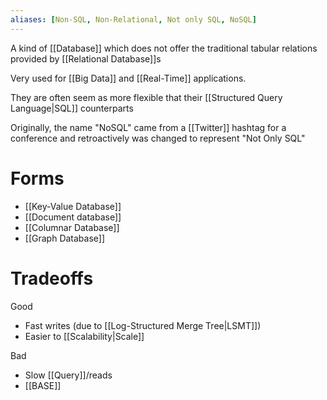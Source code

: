 ```yaml
---
aliases: [Non-SQL, Non-Relational, Not only SQL, NoSQL]
---
```


A kind of [[Database]] which does not offer the traditional tabular relations provided by [[Relational Database]]s

Very used for [[Big Data]] and [[Real-Time]] applications.

They are often seem as more flexible that their [[Structured Query Language|SQL]] counterparts

Originally, the name "NoSQL" came from a [[Twitter]] hashtag for a conference and retroactively was changed to represent "Not Only SQL"

# Forms

- [[Key-Value Database]]
- [[Document database]]
- [[Columnar Database]]
- [[Graph Database]]

# Tradeoffs

Good

- Fast writes (due to [[Log-Structured Merge Tree|LSMT]])
- Easier to [[Scalability|Scale]]

Bad

- Slow [[Query]]/reads
- [[BASE]]

